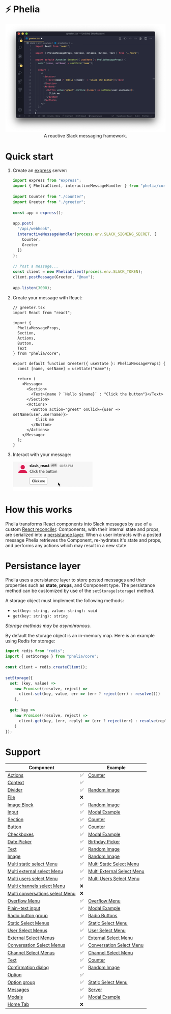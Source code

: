 # ⚡ Phelia

<p align="center">
  <img src="/screenshots/screenshot1.png">
A reactive Slack messaging framework.
</p>

# Quick start

1. Create an [express](https://expressjs.com) server:

   ```ts
   import express from "express";
   import { PheliaClient, interactiveMessageHandler } from "phelia/core";

   import Counter from "./counter";
   import Greeter from "./greeter";

   const app = express();

   app.post(
     "/api/webhook",
     interactiveMessageHandler(process.env.SLACK_SIGNING_SECRET, [
       Counter,
       Greeter
     ])
   );

   // Post a message...
   const client = new PheliaClient(process.env.SLACK_TOKEN);
   client.postMessage(Greeter, "@max");

   app.listen(3000);
   ```

2. Create your message with React:

   ```tsx
   // greeter.tsx
   import React from "react";

   import {
     PheliaMessageProps,
     Section,
     Actions,
     Button,
     Text
   } from "phelia/core";

   export default function Greeter({ useState }: PheliaMessageProps) {
     const [name, setName] = useState("name");

     return (
       <Message>
         <Section>
           <Text>{name ? `Hello ${name}` : "Click the button"}</Text>
         </Section>
         <Actions>
           <Button action="greet" onClick={user => setName(user.username)}>
             Click me
           </Button>
         </Actions>
       </Message>
     );
   }
   ```

3. Interact with your message:
   <p align="left">
     <img width="250px" src="/screenshots/screencap2.gif">
   </p>

# How this works

Phelia transforms React components into Slack messages by use of a custom [React reconciler](https://github.com/maxchehab/phelia/blob/master/src/core/reconciler.ts). Components, with their internal state and props, are serialized into a [persistance layer](#persistance-layer). When a user interacts with a posted message Phelia retrieves the Component, re-hydrates it's state and props, and performs any actions which may result in a new state.

# Persistance layer

Phelia uses a persistance layer to store posted messages and their properties such as **state**, **props**, and Component type. The persistance method can be customized by use of the `setStorage(storage)` method.

A storage object must implement the following methods:

- `set(key: string, value: string): void`
- `get(key: string): string`

_Storage methods may be asynchronous._

By default the storage object is an in-memory map. Here is an example using Redis for storage:

```ts
import redis from "redis";
import { setStorage } from "phelia/core";

const client = redis.createClient();

setStorage({
  set: (key, value) =>
    new Promise((resolve, reject) =>
      client.set(key, value, err => (err ? reject(err) : resolve()))
    ),

  get: key =>
    new Promise((resolve, reject) =>
      client.get(key, (err, reply) => (err ? reject(err) : resolve(reply)))
    )
});
```

# Support

| Component                                                                                                              |     | Example                                                                                                                  |
| ---------------------------------------------------------------------------------------------------------------------- | --- | ------------------------------------------------------------------------------------------------------------------------ |
| [Actions](https://api.slack.com/reference/block-kit/blocks#actions)                                                    | ✅  | [Counter](https://github.com/maxchehab/phelia/blob/master/src/example/counter.tsx)                                       |
| [Context](https://api.slack.com/reference/block-kit/blocks#context)                                                    | ✅  |
| [Divider](https://api.slack.com/reference/block-kit/blocks#divider)                                                    | ✅  | [Random Image](https://github.com/maxchehab/phelia/blob/master/src/example/random-image.tsx)                             |
| [File](https://api.slack.com/reference/block-kit/blocks#file)                                                          | ❌  |
| [Image Block](https://api.slack.com/reference/block-kit/blocks#image)                                                  | ✅  | [Random Image](https://github.com/maxchehab/phelia/blob/master/src/example/random-image.tsx)                             |
| [Input](https://api.slack.com/reference/block-kit/blocks#input)                                                        | ✅  | [Modal Example](https://github.com/maxchehab/phelia/blob/master/src/example/modal-example.tsx)                           |
| [Section](https://api.slack.com/reference/block-kit/blocks#section)                                                    | ✅  | [Counter](https://github.com/maxchehab/phelia/blob/master/src/example/counter.tsx)                                       |
| [Button](https://api.slack.com/reference/block-kit/block-elements#button)                                              | ✅  | [Counter](https://github.com/maxchehab/phelia/blob/master/src/example/counter.tsx)                                       |
| [Checkboxes](https://api.slack.com/reference/block-kit/block-elements#checkboxes)                                      | ✅  | [Modal Example](https://github.com/maxchehab/phelia/blob/master/src/example/modal-example.tsx)                           |
| [Date Picker](https://api.slack.com/reference/block-kit/block-elements#datepicker)                                     | ✅  | [Birthday Picker](https://github.com/maxchehab/phelia/blob/master/src/example/birthday-picker.tsx)                       |
| [Text](https://api.slack.com/reference/block-kit/composition-objects#text)                                             | ✅  | [Random Image](https://github.com/maxchehab/phelia/blob/master/src/example/random-image.tsx)                             |
| [Image](https://api.slack.com/reference/block-kit/block-elements#image)                                                | ✅  | [Random Image](https://github.com/maxchehab/phelia/blob/master/src/example/random-image.tsx)                             |
| [Multi static select Menu](https://api.slack.com/reference/block-kit/block-elements#multi_select)                      | ✅  | [Multi Static Select Menu](https://github.com/maxchehab/phelia/blob/master/src/example/multi-static-select-menu.tsx)     |
| [Multi external select Menu](https://api.slack.com/reference/block-kit/block-elements#multi_external_select)           | ✅  | [Multi External Select Menu](https://github.com/maxchehab/phelia/blob/master/src/example/multi-external-select-menu.tsx) |
| [Multi users select Menu](https://api.slack.com/reference/block-kit/block-elements#multi_users_select)                 | ✅  | [Multi Users Select Menu](https://github.com/maxchehab/phelia/blob/master/src/example/multi-users-select-menu.tsx)       |
| [Multi channels select Menu](https://api.slack.com/reference/block-kit/block-elements#multi_channels_select)           | ❌  |
| [Multi conversations select Menu](https://api.slack.com/reference/block-kit/block-elements#multi_conversations_select) | ❌  |
| [Overflow Menu](https://api.slack.com/reference/block-kit/block-elements#overflow)                                     | ✅  | [Overflow Menu](https://github.com/maxchehab/phelia/blob/master/src/example/overflow-menu.tsx)                           |
| [Plain-text input](https://api.slack.com/reference/block-kit/block-elements#input)                                     | ✅  | [Modal Example](https://github.com/maxchehab/phelia/blob/master/src/example/modal-example.tsx)                           |
| [Radio button group](https://api.slack.com/reference/block-kit/block-elements#radio)                                   | ✅  | [Radio Buttons](https://github.com/maxchehab/phelia/blob/master/src/example/radio-buttons.tsx)                           |
| [Static Select Menus](https://api.slack.com/reference/block-kit/block-elements#static_select)                          | ✅  | [Static Select Menu](https://github.com/maxchehab/phelia/blob/master/src/example/static-select-menu.tsx)                 |
| [User Select Menus](https://api.slack.com/reference/block-kit/block-elements#users_select)                             | ✅  | [User Select Menu](https://github.com/maxchehab/phelia/blob/master/src/example/user-select-menu.tsx)                     |
| [External Select Menus](https://api.slack.com/reference/block-kit/block-elements#external_select)                      | ✅  | [External Select Menu](https://github.com/maxchehab/phelia/blob/master/src/example/external-select-menu.tsx)             |
| [Conversation Select Menus](https://api.slack.com/reference/block-kit/block-elements#conversations_select)             | ✅  | [Conversation Select Menu](https://github.com/maxchehab/phelia/blob/master/src/example/conversations-select-menu.tsx)    |
| [Channel Select Menus](https://api.slack.com/reference/block-kit/block-elements#channels_select)                       | ✅  | [Channel Select Menu](https://github.com/maxchehab/phelia/blob/master/src/example/channels-select-menu.tsx)              |
| [Text](https://api.slack.com/reference/block-kit/composition-objects#text)                                             | ✅  | [Counter](https://github.com/maxchehab/phelia/blob/master/src/example/counter.tsx)                                       |
| [Confirmation dialog](https://api.slack.com/reference/block-kit/composition-objects#confirm)                           | ✅  | [Random Image](https://github.com/maxchehab/phelia/blob/master/src/example/random-image.tsx)                             |
| [Option](https://api.slack.com/reference/block-kit/composition-objects#option)                                         | ✅  |
| [Option group](https://api.slack.com/reference/block-kit/composition-objects#option_group)                             | ✅  | [Static Select Menu](https://github.com/maxchehab/phelia/blob/master/src/example/static-select-menu.tsx)                 |
| [Messages](https://api.slack.com/surfaces/messages)                                                                    | ✅  | [Server](https://github.com/maxchehab/phelia/blob/master/src/example/server.ts)                                          |
| [Modals](https://api.slack.com/surfaces/modals)                                                                        | ✅  | [Modal Example](https://github.com/maxchehab/phelia/blob/master/src/example/modal-example.tsx)                           |
| [Home Tab](https://api.slack.com/surfaces/tabs)                                                                        | ❌  |
